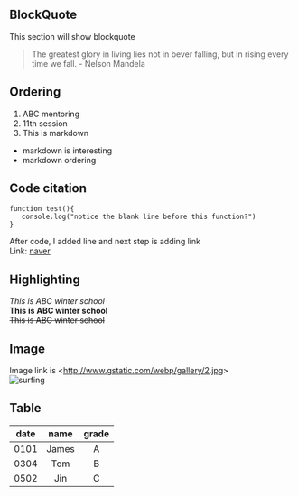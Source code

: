 ## BlockQuote

This section will show blockquote
>The greatest glory in living lies not in bever falling, but in rising every time we fall. - Nelson Mandela

## Ordering

1. ABC mentoring
2. 11th session
3. This is markdown
 * markdown is interesting
  * markdown ordering

## Code citation

```
function test(){
   console.log("notice the blank line before this function?")
}
```
 After code, I added line and next step is adding link  
 Link: [naver](http://www.naver.com)

## Highlighting

_This is ABC winter school_  
**This is ABC winter school**  
~~This is ABC winter school~~  

## Image

Image link is <<http://www.gstatic.com/webp/gallery/2.jpg>>  
![surfing](https://www.gstatic.com/webp/gallery/2.jpg)

## Table

|date|name|grade|
|:---:|:---:|:---:|
|0101|James|A|
|0304|Tom|B|
|0502|Jin|C|
